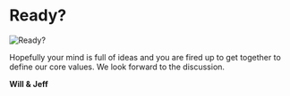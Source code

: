 # Ready?
![Ready?](http://giphy.com/gifs/ready-IorHdTC1Bewbm)

Hopefully your mind is full of ideas and you are fired up to get together to define our core values. We look forward to the discussion.

**Will & Jeff**
